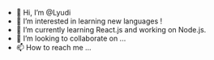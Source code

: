 - 👋 Hi, I’m @Lyudi
- 👀 I’m interested in learning new languages !
- 🌱 I’m currently learning React.js and working on Node.js.
- 💞️ I’m looking to collaborate on ...
- 📫 How to reach me ...

<!---
Lyudi/Lyudi is a ✨ special ✨ repository because its `README.md` (this file) appears on your GitHub profile.
You can click the Preview link to take a look at your changes.
--->
